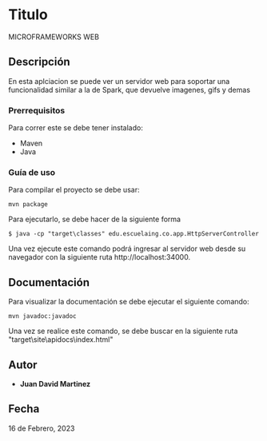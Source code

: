 # Titulo

MICROFRAMEWORKS WEB

## Descripción

En esta aplciacion se puede ver un servidor web para soportar una funcionalidad similar a la de Spark, que devuelve imagenes, gifs y demas


### Prerrequisitos

Para correr este se debe tener instalado:

- Maven
- Java

### Guía de uso

Para compilar el proyecto se debe usar:

```
mvn package
```

Para ejecutarlo, se debe hacer de la siguiente forma

```
$ java -cp "target\classes" edu.escuelaing.co.app.HttpServerController
```

Una vez ejecute este comando podrá ingresar al servidor web desde su navegador con la siguiente ruta http://localhost:34000.


## Documentación

Para visualizar la documentación se debe ejecutar el siguiente comando:

```
mvn javadoc:javadoc
```

Una vez se realice este comando, se debe buscar en la siguiente ruta "target\site\apidocs\index.html"


## Autor

- **Juan David Martinez** 

## Fecha

16 de Febrero, 2023

